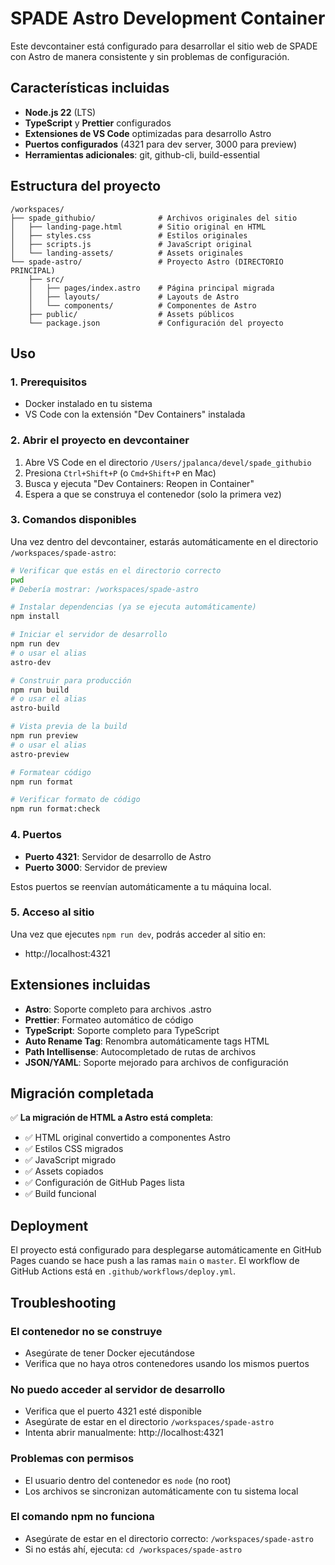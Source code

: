# SPADE Astro Development Container

Este devcontainer está configurado para desarrollar el sitio web de SPADE con Astro de manera consistente y sin problemas de configuración.

## Características incluidas

- **Node.js 22** (LTS)
- **TypeScript** y **Prettier** configurados
- **Extensiones de VS Code** optimizadas para desarrollo Astro
- **Puertos configurados** (4321 para dev server, 3000 para preview)
- **Herramientas adicionales**: git, github-cli, build-essential

## Estructura del proyecto

```
/workspaces/
├── spade_githubio/              # Archivos originales del sitio
│   ├── landing-page.html        # Sitio original en HTML
│   ├── styles.css               # Estilos originales
│   ├── scripts.js               # JavaScript original
│   └── landing-assets/          # Assets originales
└── spade-astro/                 # Proyecto Astro (DIRECTORIO PRINCIPAL)
    ├── src/
    │   ├── pages/index.astro    # Página principal migrada
    │   ├── layouts/             # Layouts de Astro
    │   └── components/          # Componentes de Astro
    ├── public/                  # Assets públicos
    └── package.json             # Configuración del proyecto
```

## Uso

### 1. Prerequisitos
- Docker instalado en tu sistema
- VS Code con la extensión "Dev Containers" instalada

### 2. Abrir el proyecto en devcontainer
1. Abre VS Code en el directorio `/Users/jpalanca/devel/spade_githubio`
2. Presiona `Ctrl+Shift+P` (o `Cmd+Shift+P` en Mac)
3. Busca y ejecuta "Dev Containers: Reopen in Container"
4. Espera a que se construya el contenedor (solo la primera vez)

### 3. Comandos disponibles
Una vez dentro del devcontainer, estarás automáticamente en el directorio `/workspaces/spade-astro`:

```bash
# Verificar que estás en el directorio correcto
pwd
# Debería mostrar: /workspaces/spade-astro

# Instalar dependencias (ya se ejecuta automáticamente)
npm install

# Iniciar el servidor de desarrollo
npm run dev
# o usar el alias
astro-dev

# Construir para producción
npm run build
# o usar el alias
astro-build

# Vista previa de la build
npm run preview
# o usar el alias
astro-preview

# Formatear código
npm run format

# Verificar formato de código
npm run format:check
```

### 4. Puertos
- **Puerto 4321**: Servidor de desarrollo de Astro
- **Puerto 3000**: Servidor de preview

Estos puertos se reenvían automáticamente a tu máquina local.

### 5. Acceso al sitio
Una vez que ejecutes `npm run dev`, podrás acceder al sitio en:
- http://localhost:4321

## Extensiones incluidas

- **Astro**: Soporte completo para archivos .astro
- **Prettier**: Formateo automático de código
- **TypeScript**: Soporte completo para TypeScript
- **Auto Rename Tag**: Renombra automáticamente tags HTML
- **Path Intellisense**: Autocompletado de rutas de archivos
- **JSON/YAML**: Soporte mejorado para archivos de configuración

## Migración completada

✅ **La migración de HTML a Astro está completa**:
- ✅ HTML original convertido a componentes Astro
- ✅ Estilos CSS migrados
- ✅ JavaScript migrado
- ✅ Assets copiados
- ✅ Configuración de GitHub Pages lista
- ✅ Build funcional

## Deployment

El proyecto está configurado para desplegarse automáticamente en GitHub Pages cuando se hace push a las ramas `main` o `master`. El workflow de GitHub Actions está en `.github/workflows/deploy.yml`.

## Troubleshooting

### El contenedor no se construye
- Asegúrate de tener Docker ejecutándose
- Verifica que no haya otros contenedores usando los mismos puertos

### No puedo acceder al servidor de desarrollo
- Verifica que el puerto 4321 esté disponible
- Asegúrate de estar en el directorio `/workspaces/spade-astro`
- Intenta abrir manualmente: http://localhost:4321

### Problemas con permisos
- El usuario dentro del contenedor es `node` (no root)
- Los archivos se sincronizan automáticamente con tu sistema local

### El comando npm no funciona
- Asegúrate de estar en el directorio correcto: `/workspaces/spade-astro`
- Si no estás ahí, ejecuta: `cd /workspaces/spade-astro`
